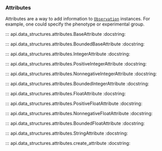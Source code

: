 ### Attributes

Attributes are a way to add information to [`Observation`](observations.md) instances.  For example, one could specify the phenotype or experimental group.

::: api.data_structures.attributes.BaseAttribute
    :docstring:

::: api.data_structures.attributes.BoundedBaseAttribute
    :docstring:

::: api.data_structures.attributes.IntegerAttribute
    :docstring:

::: api.data_structures.attributes.PositiveIntegerAttribute
    :docstring:

::: api.data_structures.attributes.NonnegativeIntegerAttribute
    :docstring:

::: api.data_structures.attributes.BoundedIntegerAttribute
    :docstring:

::: api.data_structures.attributes.FloatAttribute
    :docstring:

::: api.data_structures.attributes.PositiveFloatAttribute
    :docstring:

::: api.data_structures.attributes.NonnegativeFloatAttribute
    :docstring:

::: api.data_structures.attributes.BoundedFloatAttribute
    :docstring:

::: api.data_structures.attributes.StringAttribute
    :docstring:

::: api.data_structures.attributes.create_attribute
    :docstring:
